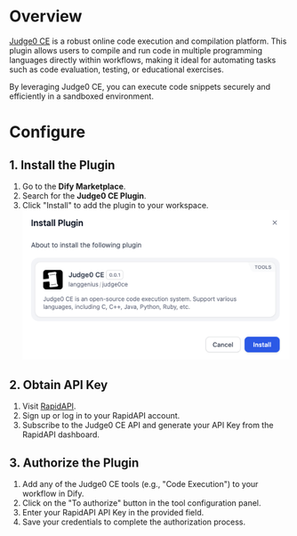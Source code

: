 # Overview
[Judge0 CE](https://ce.judge0.com/) is a robust online code execution and compilation platform. This plugin allows users to compile and run code in multiple programming languages directly within workflows, making it ideal for automating tasks such as code evaluation, testing, or educational exercises. 

By leveraging Judge0 CE, you can execute code snippets securely and efficiently in a sandboxed environment.

# Configure

## 1. Install the Plugin
1. Go to the **Dify Marketplace**.
2. Search for the **Judge0 CE Plugin**.
3. Click "Install" to add the plugin to your workspace.
![](./_assets/judge0ce_install.PNG)

## 2. Obtain API Key
1. Visit [RapidAPI](https://rapidapi.com/judge0-official/api/judge0-ce).
2. Sign up or log in to your RapidAPI account.
3. Subscribe to the Judge0 CE API and generate your API Key from the RapidAPI dashboard.

## 3. Authorize the Plugin
1. Add any of the Judge0 CE tools (e.g., "Code Execution") to your workflow in Dify.
2. Click on the "To authorize" button in the tool configuration panel.
3. Enter your RapidAPI API Key in the provided field.
4. Save your credentials to complete the authorization process.